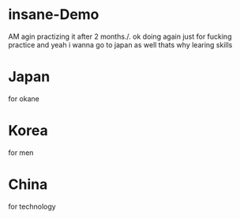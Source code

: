 # insane-Demo
AM agin practizing it after 2 months./.
ok doing again just for fucking practice and yeah i wanna
go to japan as well thats why learing skills


# Japan
for okane

# Korea
for men

# China
for technology